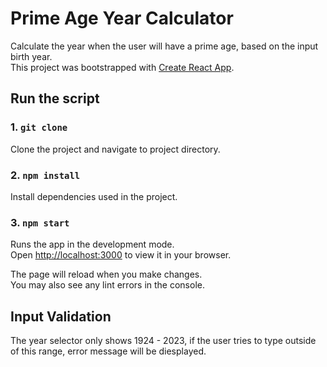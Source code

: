 # Prime Age Year Calculator

Calculate the year when the user will have a prime age, based on the input birth year.\
This project was bootstrapped with [Create React App](https://github.com/facebook/create-react-app).

## Run the script 

### 1. `git clone`

Clone the project and navigate to project directory.

### 2. `npm install`

Install dependencies used in the project.

### 3. `npm start`

Runs the app in the development mode.\
Open [http://localhost:3000](http://localhost:3000) to view it in your browser.

The page will reload when you make changes.\
You may also see any lint errors in the console.

## Input Validation

The year selector only shows 1924 - 2023, if the user tries to type outside of this range, error message will be diesplayed.
